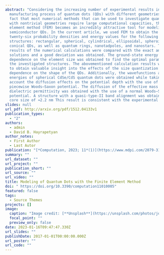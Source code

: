 ```yaml
---
abstract: "Considering the increasing number of experimental results in the
  manufacturing process of quantum dots (QDs) with different geometries, and the
  fact that most numerical methods that can be used to investigate quantum dots
  with nontrivial geometries require large computational capacities, the finite
  element method (FEM) becomes an incredibly attractive tool for modeling
  semiconductor QDs. In the current article, we used FEM to obtain the first
  twenty-six probability densities and energy values for the following GaAs
  structures: rectangular, spherical, cylindrical, ellipsoidal, spheroidal, and
  conical QDs, as well as quantum rings, nanotadpoles, and nanostars. The
  results of the numerical calculations were compared with the exact analytical
  solutions and a good deviation was obtained. The ground-state energy
  dependence on the element size was obtained to find the optimal parameter for
  the investigated structures. The abovementioned calculation results were used
  to obtain valuable insight into the effects of the size quantization’s
  dependence on the shape of the QDs. Additionally, the wavefunctions and
  energies of spherical CdSe/CdS quantum dots were obtained while taking into
  account the diffusion effects on the potential depth with the use of a
  piecewise Woods–Saxon potential. The diffusion of the effective mass and the
  dielectric permittivity was obtained with the use of a normal Woods–Saxon
  potential. A structure with a quasi-type-II band alignment was obtained at the
  core size of ≈2.2 nm This result is consistent with the experimental data"
slides: null
url_pdf: http://arxiv.org/pdf/1512.04133v1
publication_types:
  - "2"
authors:
  - admin
  - David B. Hayrapetyan
author_notes:
  - First Author
  - Last Autor
publication: "[*Computation, 2023; 11*(1)](https://www.mdpi.com/2079-3197/11/1/5)"
summary: ""
url_dataset: ""
url_project: ""
publication_short: ""
url_source: ""
url_video: ""
title: Modeling of Quantum Dots with the Finite Element Method
doi: " https://doi.org/10.3390/computation11010005"
featured: false
tags:
  - Source Themes
projects: []
image:
  caption: "Image credit: [**Unsplash**](https://unsplash.com/photos/jdD8gXaTZsc)"
  focal_point: ""
  preview_only: false
date: 2023-01-16T09:47:47.330Z
url_slides: ""
publishDate: 2017-01-01T00:00:00.000Z
url_poster: ""
url_code: ""
---
```

